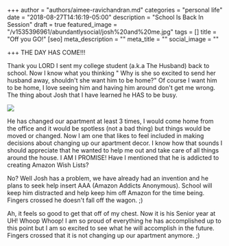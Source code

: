 +++
author = "authors/aimee-ravichandran.md"
categories = "personal life"
date = "2018-08-27T14:16:19-05:00"
description = "School Is Back In Session"
draft = true
featured_image = "/v1535396961/abundantlysocial/josh%20and%20me.jpg"
tags = []
title = "Off you GO!"
[seo]
meta_description = ""
meta_title = ""
social_image = ""

+++
THE DAY HAS COME!!!

Thank you LORD I sent my college student (a.k.a The Husband) back to school. Now I know what you thinking " Why is she so excited to send her husband away, shouldn't she want him to be home?" Of course I want him to be home, I love seeing him and having him around don't get me wrong. The thing about Josh that I have learned he HAS to be busy.

![](https://res.cloudinary.com/modii/w_840,q_50,f_auto/v1535394798/abundantlysocial/36237062_10160649041670392_3938235296738443264_n.jpg)

He has changed our apartment at least 3 times, I would come home from the office and it would be spotless (not a bad thing) but things would be moved or changed. Now I am one that likes to feel included in making decisions about changing up our apartment decor. I know how that sounds I should appreciate that he wanted to help me out and take care of all things around the house. I AM I PROMISE!  Have I mentioned that he is addicted to creating Amazon Wish Lists? 

No? Well Josh has a problem, we have already had an invention and he plans to seek help insert AAA (Amazon Addicts Anonymous). School will keep him distracted and help keep him off Amazon for the time being. Fingers crossed he doesn't fall off the wagon. ;)

Ah, it feels so good to get that off of my chest.  Now it is his Senior year at UH! Whoop Whoop! I am so proud of everything he has accomplished up to this point but I am so excited to see what he will accomplish in the future. Fingers crossed that it is not changing up our apartment anymore. ;)
